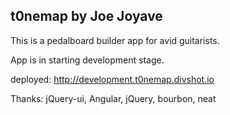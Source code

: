 ## t0nemap by Joe Joyave

This is a pedalboard builder app for avid guitarists.

App is in starting development stage.

deployed: http://development.t0nemap.divshot.io

Thanks: jQuery-ui, Angular, jQuery, bourbon, neat
